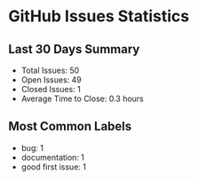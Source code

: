 # GitHub Issues Statistics

## Last 30 Days Summary
- Total Issues: 50
- Open Issues: 49
- Closed Issues: 1
- Average Time to Close: 0.3 hours

## Most Common Labels
- bug: 1
- documentation: 1
- good first issue: 1
